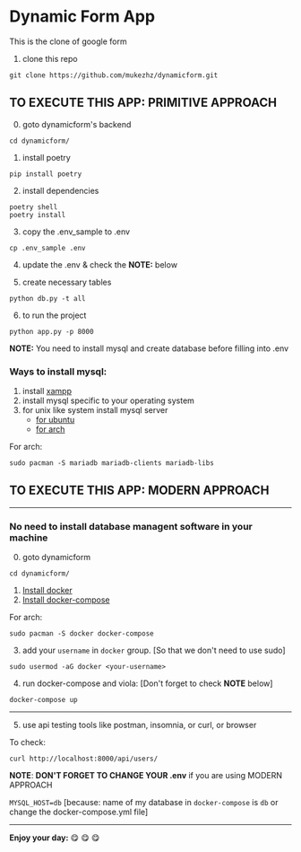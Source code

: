 # Dynamic Form App

This is the clone of google form

1. clone this repo
```
git clone https://github.com/mukezhz/dynamicform.git

```

## TO EXECUTE THIS APP: PRIMITIVE APPROACH
0. goto dynamicform's backend
``` 
cd dynamicform/
```

1. install poetry
```
pip install poetry
```

2. install dependencies
```
poetry shell
poetry install
```
3. copy the .env_sample to .env
```
cp .env_sample .env
```

4. update the .env & check the **NOTE:** below

5. create necessary tables
```
python db.py -t all
```

6. to run the project
```
python app.py -p 8000
```

**NOTE:** You need to install mysql and create database before filling into .env

 
### Ways to install mysql:

 1. install [xampp](https://www.apachefriends.org/download.html)
 2. install mysql specific to your operating system
 3. for unix like system install mysql server
    - [for ubuntu](https://www.digitalocean.com/community/tutorials/how-to-install-mysql-on-ubuntu-20-04)
    - [for arch](https://www.vultr.com/docs/how-to-install-mariadb-10-3-or-mysql-8-0-on-arch-linux/)

  For arch:
  ```
  sudo pacman -S mariadb mariadb-clients mariadb-libs
  ```
  
## TO EXECUTE THIS APP: MODERN APPROACH
---
### No need to install database managent software in your machine

0. goto dynamicform
```
cd dynamicform/
```
1. [Install docker](https://docs/docker.com/get-docker/)
2. [Install docker-compose](https://docs.docker.com/compose/install)

For arch:
```
sudo pacman -S docker docker-compose
```
3. add your `username` in `docker` group. [So that we don't need to use sudo] 
```
sudo usermod -aG docker <your-username>
``` 
4. run docker-compose and viola: [Don't forget to check **NOTE** below]
```
docker-compose up
```
---
5. use api testing tools like postman, insomnia, or curl, or browser

To check:
```
curl http://localhost:8000/api/users/
```

**NOTE**: **DON'T FORGET TO CHANGE YOUR .env** if you are using MODERN APPROACH

`MYSQL_HOST=db` [because: name of my database in `docker-compose` is `db` or change the docker-compose.yml file]

---
**Enjoy your day:** 😋 😋 😋 